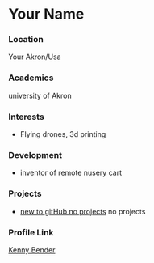 # Your Name

### Location

Your Akron/Usa

### Academics

university of Akron
### Interests

- Flying drones, 3d printing 

### Development

- inventor of remote nusery cart 

### Projects

- [new to gitHub no projects](https://github.com/Kbender424) no projects

### Profile Link

[Kenny Bender](https://github.com/Kbender424)

